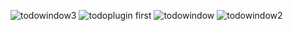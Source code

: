 ![todowindow3](https://github.com/user-attachments/assets/3acf028e-5011-4a5f-a00c-4c72c40da054)
![todoplugin first](https://github.com/user-attachments/assets/1e4a44ba-acea-4207-9b6e-028281fcf03d)
![todowindow](https://github.com/user-attachments/assets/a3aa96f9-3e11-4e0e-b73f-ac318603b330)
![todowindow2](https://github.com/user-attachments/assets/a054818d-87f8-4862-9b83-2af2482defb4)
